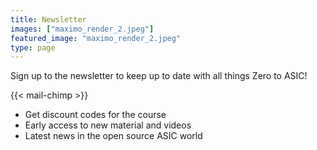 ```yaml
---
title: Newsletter
images: ["maximo_render_2.jpeg"]
featured_image: "maximo_render_2.jpeg"
type: page
---
```


Sign up to the newsletter to keep up to date with all things Zero to ASIC!

{{< mail-chimp >}}

* Get discount codes for the course
* Early access to new material and videos
* Latest news in the open source ASIC world
